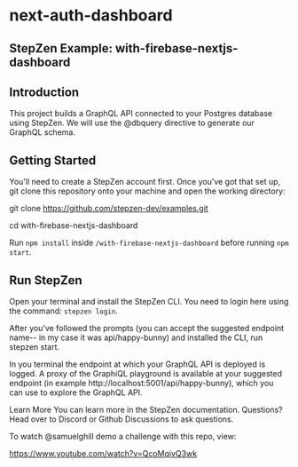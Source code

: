 # next-auth-dashboard

## StepZen Example: with-firebase-nextjs-dashboard

## Introduction

This project builds a GraphQL API connected to your Postgres database using StepZen. We will use the @dbquery directive to generate our GraphQL schema.

## Getting Started

You'll need to create a StepZen account first. Once you've got that set up, git clone this repository onto your machine and open the working directory:

git clone https://github.com/stepzen-dev/examples.git

cd with-firebase-nextjs-dashboard

Run `npm install` inside `/with-firebase-nextjs-dashboard` before running `npm start`.

## Run StepZen

Open your terminal and install the StepZen CLI. You need to login here using the command: `stepzen login`.

After you've followed the prompts (you can accept the suggested endpoint name-- in my case it was api/happy-bunny) and installed the CLI, run stepzen start.

In you terminal the endpoint at which your GraphQL API is deployed is logged. A proxy of the GraphiQL playground is available at your suggested endpoint (in example http://localhost:5001/api/happy-bunny), which you can use to explore the GraphQL API.

Learn More
You can learn more in the StepZen documentation. Questions? Head over to Discord or Github Discussions to ask questions.

To watch @samuelghill demo a challenge with this repo, view:

https://www.youtube.com/watch?v=QcoMqivQ3wk
